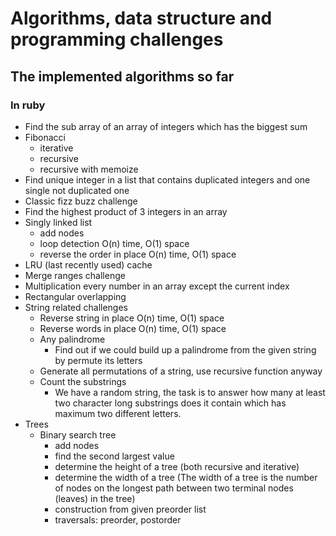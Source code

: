 # Algorithms, data structure and programming challenges

## The implemented algorithms so far

### In ruby
- Find the sub array of an array of integers which has the biggest sum
- Fibonacci
  - iterative
  - recursive
  - recursive with memoize
- Find unique integer in a list that contains duplicated integers and one single not duplicated one
- Classic fizz buzz challenge
- Find the highest product of 3 integers in an array
- Singly linked list
  - add nodes
  - loop detection O(n) time, O(1) space
  - reverse the order in place O(n) time, O(1) space
- LRU (last recently used) cache
- Merge ranges challenge
- Multiplication every number in an array except the current index
- Rectangular overlapping
- String related challenges
  - Reverse string in place O(n) time, O(1) space
  - Reverse words in place O(n) time, O(1) space
  - Any palindrome
    - Find out if we could build up a palindrome from the given string by permute its letters
  - Generate all permutations of a string, use recursive function anyway
  - Count the substrings
    - We have a random string, the task is to answer how many at least two character long substrings does it contain which has maximum two different letters.
- Trees
  - Binary search tree
    - add nodes
    - find the second largest value
    - determine the height of a tree (both recursive and iterative)
    - determine the width of a tree (The width of a tree is the number of nodes on the longest path between two terminal nodes (leaves) in the tree)
    - construction from given preorder list
    - traversals: preorder, postorder
